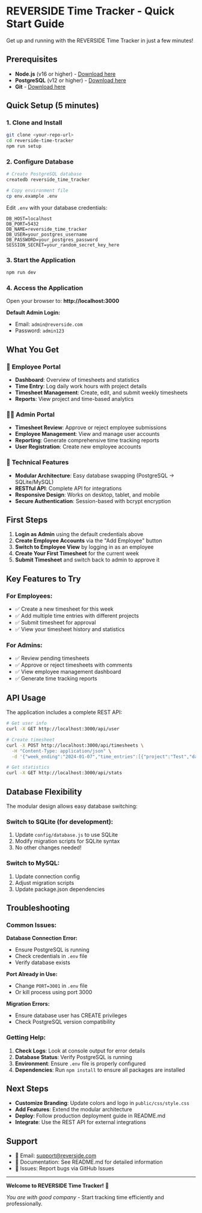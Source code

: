 # REVERSIDE Time Tracker - Quick Start Guide

Get up and running with the REVERSIDE Time Tracker in just a few minutes!

## Prerequisites

- **Node.js** (v16 or higher) - [Download here](https://nodejs.org/)
- **PostgreSQL** (v12 or higher) - [Download here](https://www.postgresql.org/download/)
- **Git** - [Download here](https://git-scm.com/)

## Quick Setup (5 minutes)

### 1. Clone and Install
```bash
git clone <your-repo-url>
cd reverside-time-tracker
npm run setup
```

### 2. Configure Database
```bash
# Create PostgreSQL database
createdb reverside_time_tracker

# Copy environment file
cp env.example .env
```

Edit `.env` with your database credentials:
```env
DB_HOST=localhost
DB_PORT=5432
DB_NAME=reverside_time_tracker
DB_USER=your_postgres_username
DB_PASSWORD=your_postgres_password
SESSION_SECRET=your_random_secret_key_here
```

### 3. Start the Application
```bash
npm run dev
```

### 4. Access the Application
Open your browser to: **http://localhost:3000**

**Default Admin Login:**
- Email: `admin@reverside.com`
- Password: `admin123`

## What You Get

### 🏢 **Employee Portal**
- **Dashboard**: Overview of timesheets and statistics
- **Time Entry**: Log daily work hours with project details
- **Timesheet Management**: Create, edit, and submit weekly timesheets
- **Reports**: View project and time-based analytics

### 👨‍💼 **Admin Portal**
- **Timesheet Review**: Approve or reject employee submissions
- **Employee Management**: View and manage user accounts
- **Reporting**: Generate comprehensive time tracking reports
- **User Registration**: Create new employee accounts

### 🔧 **Technical Features**
- **Modular Architecture**: Easy database swapping (PostgreSQL → SQLite/MySQL)
- **RESTful API**: Complete API for integrations
- **Responsive Design**: Works on desktop, tablet, and mobile
- **Secure Authentication**: Session-based with bcrypt encryption

## First Steps

1. **Login as Admin** using the default credentials above
2. **Create Employee Accounts** via the "Add Employee" button
3. **Switch to Employee View** by logging in as an employee
4. **Create Your First Timesheet** for the current week
5. **Submit Timesheet** and switch back to admin to approve it

## Key Features to Try

### For Employees:
- ✅ Create a new timesheet for this week
- ✅ Add multiple time entries with different projects
- ✅ Submit timesheet for approval
- ✅ View your timesheet history and statistics

### For Admins:
- ✅ Review pending timesheets
- ✅ Approve or reject timesheets with comments
- ✅ View employee management dashboard
- ✅ Generate time tracking reports

## API Usage

The application includes a complete REST API:

```bash
# Get user info
curl -X GET http://localhost:3000/api/user

# Create timesheet
curl -X POST http://localhost:3000/api/timesheets \
  -H "Content-Type: application/json" \
  -d '{"week_ending":"2024-01-07","time_entries":[{"project":"Test","date":"2024-01-01","hours":8}]}'

# Get statistics
curl -X GET http://localhost:3000/api/stats
```

## Database Flexibility

The modular design allows easy database switching:

### Switch to SQLite (for development):
1. Update `config/database.js` to use SQLite
2. Modify migration scripts for SQLite syntax
3. No other changes needed!

### Switch to MySQL:
1. Update connection config
2. Adjust migration scripts
3. Update package.json dependencies

## Troubleshooting

### Common Issues:

**Database Connection Error:**
- Ensure PostgreSQL is running
- Check credentials in `.env` file
- Verify database exists

**Port Already in Use:**
- Change `PORT=3001` in `.env` file
- Or kill process using port 3000

**Migration Errors:**
- Ensure database user has CREATE privileges
- Check PostgreSQL version compatibility

### Getting Help:

1. **Check Logs**: Look at console output for error details
2. **Database Status**: Verify PostgreSQL is running
3. **Environment**: Ensure `.env` file is properly configured
4. **Dependencies**: Run `npm install` to ensure all packages are installed

## Next Steps

- **Customize Branding**: Update colors and logo in `public/css/style.css`
- **Add Features**: Extend the modular architecture
- **Deploy**: Follow production deployment guide in README.md
- **Integrate**: Use the REST API for external integrations

## Support

- 📧 Email: support@reverside.com
- 📖 Documentation: See README.md for detailed information
- 🐛 Issues: Report bugs via GitHub Issues

---

**Welcome to REVERSIDE Time Tracker!** 🚀

*You are with good company* - Start tracking time efficiently and professionally.
